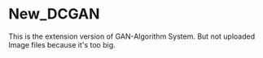 # New_DCGAN
This is the extension version of GAN-Algorithm System. But not uploaded Image files because it's too big.
